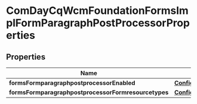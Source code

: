 
# ComDayCqWcmFoundationFormsImplFormParagraphPostProcessorProperties

## Properties
Name | Type | Description | Notes
------------ | ------------- | ------------- | -------------
**formsFormparagraphpostprocessorEnabled** | [**ConfigNodePropertyBoolean**](ConfigNodePropertyBoolean.md) |  |  [optional]
**formsFormparagraphpostprocessorFormresourcetypes** | [**ConfigNodePropertyArray**](ConfigNodePropertyArray.md) |  |  [optional]



